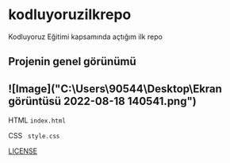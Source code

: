 # kodluyoruzilkrepo
Kodluyoruz Eğitimi kapsamında açtığım ilk repo

Projenin genel görünümü
---
![Image]("C:\Users\90544\Desktop\Ekran görüntüsü 2022-08-18 140541.png")
---
HTML
```index.html```

CSS
``` style.css```

[LICENSE](https://github.com/Hypercan/kodluyoruzilkrepo/blob/main/LICENSE)
